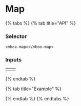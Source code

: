 # Map

{% tabs %}
{% tab title="API" %}
### Selector

```text
<mbox-map></mbox-map>
```

### Inputs

|  |  |
| --- | --- |
|  |  |
{% endtab %}

{% tab title="Example" %}

{% endtab %}
{% endtabs %}



